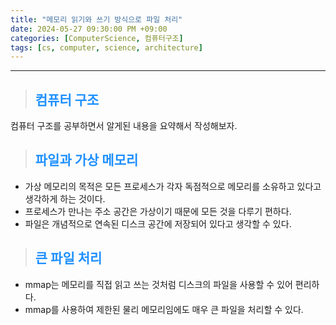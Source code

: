 ```yaml
---
title: "메모리 읽기와 쓰기 방식으로 파일 처리"
date: 2024-05-27 09:30:00 PM +09:00
categories: [ComputerScience, 컴퓨터구조]
tags: [cs, computer, science, architecture]
---
```

***

>## <span style='color:#1E90FF'>컴퓨터 구조</span>
컴퓨터 구조를 공부하면서 알게된 내용을 요약해서 작성해보자. <br>

>## <span style='color:#1E90FF'>파일과 가상 메모리</span>
- 가상 메모리의 목적은 모든 프로세스가 각자 독점적으로 메모리를 소유하고 있다고 생각하게 하는 것이다. <br>
- 프로세스가 만나는 주소 공간은 가상이기 때문에 모든 것을 다루기 편하다. <br>
- 파일은 개념적으로 연속된 디스크 공간에 저장되어 있다고 생각할 수 있다. <br>

>## <span style='color:#1E90FF'>큰 파일 처리</span>
- mmap는 메모리를 직접 읽고 쓰는 것처럼 디스크의 파일을 사용할 수 있어 편리하다. <br>
- mmap를 사용하여 제한된 물리 메모리임에도 매우 큰 파일을 처리할 수 있다. <br>